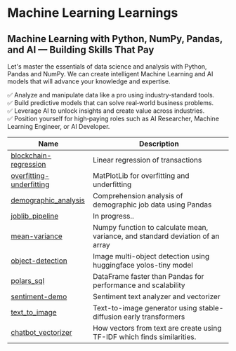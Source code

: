 # Machine Learning Learnings

## Machine Learning with Python, NumPy, Pandas, and AI — Building Skills That Pay

Let's master the essentials of data science and analysis with Python, Pandas and NumPy. We can create intelligent Machine Learning and AI models that will advance your knowledge and expertise.

✅ Analyze and manipulate data like a pro using industry‑standard tools.  
✅ Build predictive models that can solve real‑world business problems.  
✅ Leverage AI to unlock insights and create value across industries.  
✅ Position yourself for high‑paying roles such as AI Researcher, Machine Learning Engineer, or AI Developer.  

| Name    | Description  |
| ------- | ------------ |
|[blockchain-regression](https://github.com/rutkat/machine-learning/tree/main/blockchain-regression)  | Linear regression of transactions |
|[overfitting-underfitting](https://github.com/rutkat/machine-learning/blob/main/cross_validation/overfitting_underfitting.py) | MatPlotLib for overfitting and underfitting |
|[demographic_analysis](https://github.com/rutkat/machine-learning/tree/main/demographic_analysis) | Comprehension analysis of demographic job data using Pandas | 
|[joblib_pipeline](https://github.com/rutkat/machine-learning/tree/main/joblib_pipeline) |In progress..|
|[mean-variance](https://github.com/rutkat/machine-learning/tree/main/mean_variance)|Numpy function to calculate mean, variance, and standard deviation of an array| 
|[object-detection](https://github.com/rutkat/machine-learning/tree/main/object-detection) | Image multi-object detection using huggingface yolos-tiny model |  
|[polars_sql](https://github.com/rutkat/machine-learning/tree/main/polars_sql)|DataFrame faster than Pandas for performance and scalability|  
|[sentiment-demo](https://github.com/rutkat/machine-learning/tree/main/sentiment-demo)| Sentiment text analyzer and vectorizer|  
|[text_to_image](https://github.com/rutkat/machine-learning/tree/main/text_to_image)|Text-to-image generator using stable-diffusion early transformers |  
|[chatbot_vectorizer](https://github.com/rutkat/machine-learning/blob/main/chatbot_vectorizer/main.ipynb)| How vectors from text are create using TF-IDF which finds similarities.|  

